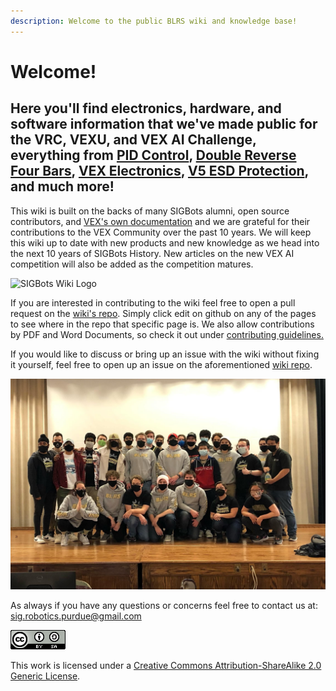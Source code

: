 ```yaml
---
description: Welcome to the public BLRS wiki and knowledge base!
---
```


# Welcome!

## Here you'll find electronics, hardware, and software information that we've made public for the VRC, VEXU, and VEX AI Challenge, everything from [PID Control](software/control-algorithms/pid-controller.md), [Double Reverse Four Bars](hardware/lifts/dr4b.md), [VEX Electronics](vex-electronics/vex-electronics/), [V5 ESD Protection](vex-electronics/v5-esd-protection-board.md), and much more!

This wiki is built on the backs of many SIGBots alumni, open source contributors, and [VEX's own documentation](https://kb.vex.com/hc/en-us) and we are grateful for their contributions to the VEX Community over the past 10 years. We will keep this wiki up to date with new products and new knowledge as we head into the next 10 years of SIGBots History. New articles on the new VEX AI competition will also be added as the competition matures.

![SIGBots Wiki Logo](.gitbook/assets/imageedit\_2\_8332098914.png)

If you are interested in contributing to the wiki feel free to open a pull request on the [wiki's repo](https://github.com/purduesigbots/BLRS-Wiki). Simply click edit on github on any of the pages to see where in the repo that specific page is. We also allow contributions by PDF and Word Documents, so check it out under [contributing guidelines.](contributing-guidelines.md)

If you would like to discuss or bring up an issue with the wiki without fixing it yourself, feel free to open up an issue on the aforementioned [wiki repo](https://github.com/purduesigbots/BLRS-Wiki).

![Team SIGBots 2022](.gitbook/assets/teampicture.jpg)

As always if you have any questions or concerns feel free to contact us at: [sig.robotics.purdue@gmail.com](mailto:Sig.robotics.purdue@gmail.com)

![](<.gitbook/assets/image (12).png>)

&#x20;This work is licensed under a [Creative Commons Attribution-ShareAlike 2.0 Generic License](https://creativecommons.org/licenses/by-sa/2.0/).
